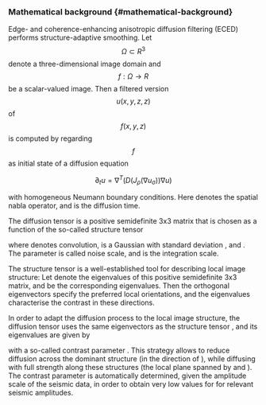 ### Mathematical background {#mathematical-background}

Edge- and coherence-enhancing anisotropic diffusion filtering (ECED) performs structure-adaptive smoothing. Let $$\Omega\subset R^3$$  denote a three-dimensional image domain and $$f:\Omega\rightarrow R$$ be a scalar-valued image. Then a filtered version $$u(x,y,z,z)$$ of $$f(x,y,z)$$  is computed by regarding $$f$$ as initial state of a diffusion equation


$$
\partial_tu = \nabla ^T(D(J_\rho(\nabla u_\sigma ))\nabla u)
$$



with homogeneous Neumann boundary conditions. Here denotes the spatial nabla operator, and is the diffusion time.

The diffusion tensor is a positive semidefinite 3x3 matrix that is chosen as a function of the so-called structure tensor

where denotes convolution, is a Gaussian with standard deviation , and . The parameter is called noise scale, and is the integration scale.

The structure tensor is a well-established tool for describing local image structure: Let denote the eigenvalues of this positive semidefinite 3x3 matrix, and be the corresponding eigenvalues. Then the orthogonal eigenvectors specify the preferred local orientations, and the eigenvalues characterise the contrast in these directions.

In order to adapt the diffusion process to the local image structure, the diffusion tensor uses the same eigenvectors as the structure tensor , and its eigenvalues are given by

with a so-called contrast parameter . This strategy allows to reduce diffusion across the dominant structure (in the direction of ), while diffusing with full strength along these structures (the local plane spanned by and ). The contrast parameter is automatically determined, given the amplitude scale of the seismic data, in order to obtain very low values for for relevant seismic amplitudes.
